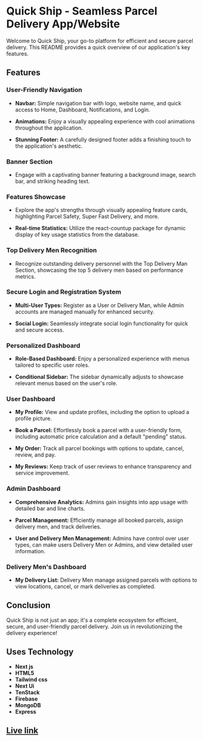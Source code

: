# Quick Ship - Seamless Parcel Delivery App/Website

Welcome to Quick Ship, your go-to platform for efficient and secure parcel delivery. This README provides a quick overview of our application's key features.

## Features

### User-Friendly Navigation

- **Navbar:** Simple navigation bar with logo, website name, and quick access to Home, Dashboard, Notifications, and Login.

- **Animations:** Enjoy a visually appealing experience with cool animations throughout the application.

- **Stunning Footer:** A carefully designed footer adds a finishing touch to the application's aesthetic.

### Banner Section

- Engage with a captivating banner featuring a background image, search bar, and striking heading text.

### Features Showcase

- Explore the app's strengths through visually appealing feature cards, highlighting Parcel Safety, Super Fast Delivery, and more.

- **Real-time Statistics:** Utilize the react-countup package for dynamic display of key usage statistics from the database.

### Top Delivery Men Recognition

- Recognize outstanding delivery personnel with the Top Delivery Man Section, showcasing the top 5 delivery men based on performance metrics.

### Secure Login and Registration System

- **Multi-User Types:** Register as a User or Delivery Man, while Admin accounts are managed manually for enhanced security.

- **Social Login:** Seamlessly integrate social login functionality for quick and secure access.

### Personalized Dashboard

- **Role-Based Dashboard:** Enjoy a personalized experience with menus tailored to specific user roles.

- **Conditional Sidebar:** The sidebar dynamically adjusts to showcase relevant menus based on the user's role.

### User Dashboard

- **My Profile:** View and update profiles, including the option to upload a profile picture.

- **Book a Parcel:** Effortlessly book a parcel with a user-friendly form, including automatic price calculation and a default "pending" status.

- **My Order:** Track all parcel bookings with options to update, cancel, review, and pay.

- **My Reviews:** Keep track of user reviews to enhance transparency and service improvement.

### Admin Dashboard

- **Comprehensive Analytics:** Admins gain insights into app usage with detailed bar and line charts.

- **Parcel Management:** Efficiently manage all booked parcels, assign delivery men, and track deliveries.

- **User and Delivery Men Management:** Admins have control over user types, can make users Delivery Men or Admins, and view detailed user information.

### Delivery Men's Dashboard

- **My Delivery List:** Delivery Men manage assigned parcels with options to view locations, cancel, or mark deliveries as completed.


## Conclusion

Quick Ship is not just an app; it's a complete ecosystem for efficient, secure, and user-friendly parcel delivery. Join us in revolutionizing the delivery experience!

## Uses Technology

- **Next js**
- **HTML5**
- **Tailwind css**
- **Next Ui**
- **TenStack**
- **Firebase**
- **MongoDB**
- **Express**

##  [Live link](https://quick-ship-client-lemon.vercel.app)
